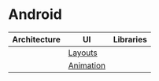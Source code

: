 # Android

Architecture|UI|Libraries|
|---|---|---
 ||[Layouts](layouts/layouts.md)|
 ||[Animation](animation.md)